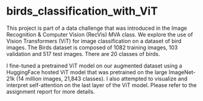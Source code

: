 # birds_classification_with_ViT

This project is part of a data challenge that was introduced in the Image Recognition & Computer Vision (RecVis) MVA class. 
We explore the use of Vision Transformers (ViT) for image classification on a dataset of bird images. The Birds dataset is composed of 1082 training images, 103 validation and 517 test images. There are 20 classes of birds.

I fine-tuned a pretrained ViT model on our augmented dataset using a HuggingFace hosted ViT model that was pretrained on the large ImageNet-21k (14 million images, 21,843 classes). I also attempted to visualize and interpret self-attention on the last layer of the ViT model. Please refer to the assignment report for more details. 
